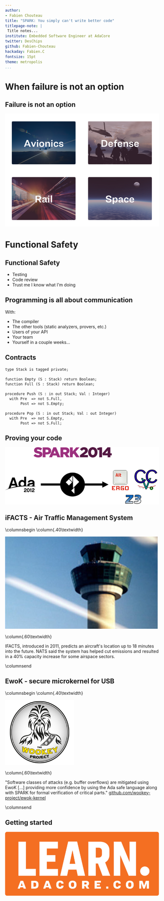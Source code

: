 ```yaml
---
author:
- Fabien Chouteau
title: "SPARK: You simply can't write better code"
titlepage-note: |
 Title notes...
institute: Embedded Software Engineer at AdaCore
twitter: DesChips
github: Fabien-Chouteau
hackaday: Fabien.C
fontsize: 15pt
theme: metropolis
...
```


# When failure is not an option #

## Failure is not an option ##

![ ](images/ada_spark_classic_domains.png)

# Functional Safety #

## Functional Safety ##

 - Testing
 - Code review
 - Trust me I know what I'm doing

## Programming is all about communication ##

With:

 - The compiler
 - The other tools (static analyzers, provers, etc.)
 - Users of your API
 - Your team
 - Yourself in a couple weeks...

## Contracts ##

```{.ada}
type Stack is tagged private;

function Empty (S : Stack) return Boolean;
function Full (S : Stack) return Boolean;

procedure Push (S : in out Stack; Val : Integer)
  with Pre  => not S.Full,
       Post => not S.Empty;

procedure Pop (S : in out Stack; Val : out Integer)
  with Pre  => not S.Empty,
       Post => not S.Full;

```

## Proving your code ##

![ ](images/SPARK_provers.png)

## iFACTS - Air Traffic Management System ##

\columnsbegin
\column{.40\textwidth}

![ ](images/project-atc.jpg)

\column{.60\textwidth}

IFACTS, introduced in 2011, predicts an aircraft's location up to 18 minutes
into the future. NATS said the system has helped cut emissions and resulted in
a 40% capacity increase for some airspace sectors.

\columnsend

## EwoK - secure microkernel for USB ##

\columnsbegin
\column{.40\textwidth}

![ ](images/wookey.png)

\column{.60\textwidth}

"Software classes of attacks (e.g. buffer overflows) are mitigated using EwoK
[...] providing more confidence by using the Ada safe language along with SPARK
for formal verification of critical parts."
[github.com/wookey-project/ewok-kernel](https://github.com/wookey-project/ewok-kernel)

\columnsend

## Getting started ##

![ ](images/learn_adacore_logo.png)
